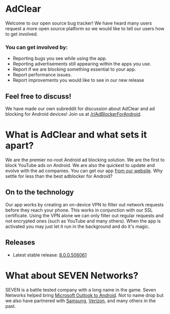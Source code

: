 AdClear
=======
Welcome to our open source bug tracker! We have heard many users request a more open source platform so we would like to tell our users how to get involved.

### You can get involved by:
* Reporting bugs you see while using the app.
* Reporting advertisements still appearing within the apps you use.
* Report if we are blocking something essential to your app.
* Report performance issues.
* Report improvements you would like to see in our new release

## Feel free to discuss!
We have made our own subreddit for discussion about AdClear and ad blocking for Android devices! Join us at [/r/AdBlockerForAndroid](https://www.reddit.com/r/adblockerforandroid/ "/r/AdBlockerForAndroid").

# What is AdClear and what sets it apart?
We are the premier no-root Android ad blocking solution. We are the first to block YouTube ads on Android. We are also the quickest to update and evolve with the ad companies. You can get our app [from our website](https://www.seven.com/android-adblocker-download.php "Download AdClear direct"). Why settle for less than the best adblocker for Android?

## On to the technology
Our app works by creating an on-device VPN to filter out network requests before they reach your phone. This works in conjunction with our SSL certificate. Using the VPN alone we can only filter out regular requests and not encrypted ones (such as YouTube and many others). When the app is activated you may just let it run in the background and do it's magic.

## Releases
* Latest stable release: [8.0.0.506061](https://github.com/SEVENNetworks/AdClear/releases/tag/v8.0.0.506061)

# What about SEVEN Networks?
SEVEN is a battle tested company with a long name in the game. Seven Networks helped bring [Microsoft Outlook to Android](http://www.androidcentral.com/microsoft-partners-seven-networks-update-outlookcom-app "SEVEN partners with Microsoft"). Not to name drop but we also have partnered with [Samsung](http://www.seven.com/press_releases/2010/SEVENSignsGlobalAgreementwithSamsungElectronicstoPowerIntegratedMessagingandSocialNetworkingonMobileDevices.php "SEVEN partners with Samsung"), [Verizon](http://www.seven.com/press_releases/2011/VerizonWirelessExpandsPushServicesUsingSEVENNetworksTechnology.php "SEVEN partners with Verizon"), and many others in the past.

